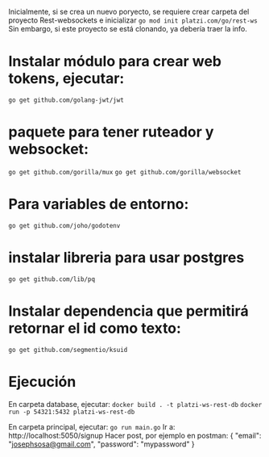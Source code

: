 Inicialmente, si se crea un nuevo poryecto, se requiere crear carpeta del proyecto Rest-websockets e inicializar
`go mod init platzi.com/go/rest-ws`
Sin embargo, si este proyecto se está clonando, ya debería traer la info.

# Instalar módulo para crear web tokens, ejecutar:
`go get github.com/golang-jwt/jwt`
# paquete para tener ruteador y websocket:
`go get github.com/gorilla/mux`
`go get github.com/gorilla/websocket`
# Para variables de entorno:
`go get github.com/joho/godotenv`
# instalar libreria para usar postgres 
`go get github.com/lib/pq`
# Instalar dependencia que permitirá retornar el id como texto:
`go get github.com/segmentio/ksuid`

# Ejecución
En carpeta database, ejecutar:
`docker build . -t platzi-ws-rest-db`
`docker run -p 54321:5432 platzi-ws-rest-db`

En carpeta principal, ejecutar:
`go run main.go`
Ir a:
http://localhost:5050/signup
Hacer post, por ejemplo en postman:
{
    "email": "josephsosa@gmail.com",
    "password": "mypassword"
}

